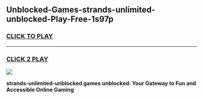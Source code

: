
## Unblocked-Games-strands-unlimited-unblocked-Play-Free-1s97p
<h3>
<a href="https://premium76.site?title=strands-unlimited-unblocked&ref=23A">CLICK TO PLAY</a></h3>
<hr>

<h3>
<a href="https://premium76.site?title=strands-unlimited-unblocked&ref=23A">CLICK 2 PLAY</a>
  
</h3>

<a href="https://premium76.site?title=strands-unlimited-unblocked&ref=23A"><img src="https://clearcache.store/games.png"></a>


**strands-unlimited-unblocked games unblocked: Your Gateway to Fun and Accessible Online Gaming**
